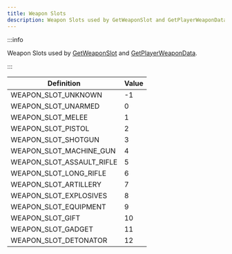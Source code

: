 ```yaml
---
title: Weapon Slots
description: Weapon Slots used by GetWeaponSlot and GetPlayerWeaponData.
---
```


:::info

Weapon Slots used by [GetWeaponSlot](../functions/GetWeaponSlot) and [GetPlayerWeaponData](../functions/GetPlayerWeaponData).

:::

| Definition                | Value |
| ------------------------- | ----- |
| WEAPON_SLOT_UNKNOWN       | -1    |
| WEAPON_SLOT_UNARMED       | 0     |
| WEAPON_SLOT_MELEE         | 1     |
| WEAPON_SLOT_PISTOL        | 2     |
| WEAPON_SLOT_SHOTGUN       | 3     |
| WEAPON_SLOT_MACHINE_GUN   | 4     |
| WEAPON_SLOT_ASSAULT_RIFLE | 5     |
| WEAPON_SLOT_LONG_RIFLE    | 6     |
| WEAPON_SLOT_ARTILLERY     | 7     |
| WEAPON_SLOT_EXPLOSIVES    | 8     |
| WEAPON_SLOT_EQUIPMENT     | 9     |
| WEAPON_SLOT_GIFT          | 10    |
| WEAPON_SLOT_GADGET        | 11    |
| WEAPON_SLOT_DETONATOR     | 12    |
